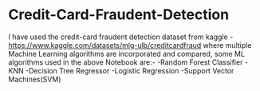 # Credit-Card-Fraudent-Detection
I have used the credit-card fraudent detection dataset from kaggle -https://www.kaggle.com/datasets/mlg-ulb/creditcardfraud where multiple Machine Learning algorithms are incorporated and compared, some ML algorithms used in the above Notebook are:-
-Random Forest Classifier
-KNN
-Decision Tree Regressor
-Logistic Regression
-Support Vector Machines(SVM)
